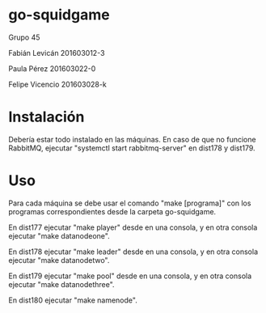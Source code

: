 # go-squidgame

Grupo 45

Fabián Levicán 201603012-3

Paula Pérez 201603022-0

Felipe Vicencio 201603028-k

# Instalación

Debería estar todo instalado en las máquinas. En caso de que no funcione RabbitMQ, ejecutar "systemctl start rabbitmq-server" en dist178 y dist179.

# Uso

Para cada máquina se debe usar el comando "make [programa]" con los programas correspondientes desde la carpeta go-squidgame.

En dist177 ejecutar "make player" desde en una consola, y en otra consola ejecutar "make datanodeone".

En dist178 ejecutar "make leader" desde en una consola, y en otra consola ejecutar "make datanodetwo".

En dist179 ejecutar "make pool" desde en una consola, y en otra consola ejecutar "make datanodethree".

En dist180 ejecutar "make namenode".
